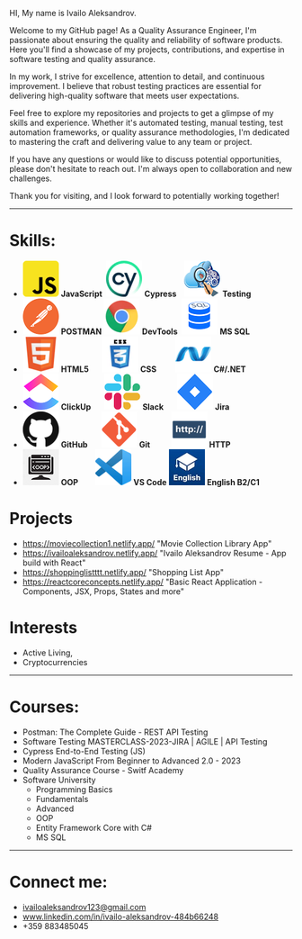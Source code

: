 HI,
My name is Ivailo Aleksandrov.

Welcome to my GitHub page! As a Quality Assurance Engineer, I'm passionate about ensuring the quality and reliability of software products. Here you'll find a showcase of my projects, contributions, and expertise in software testing and quality assurance.

In my work, I strive for excellence, attention to detail, and continuous improvement. I believe that robust testing practices are essential for delivering high-quality software that meets user expectations.

Feel free to explore my repositories and projects to get a glimpse of my skills and experience. Whether it's automated testing, manual testing, test automation frameworks, or quality assurance methodologies, I'm dedicated to mastering the craft and delivering value to any team or project.

If you have any questions or would like to discuss potential opportunities, please don't hesitate to reach out. I'm always open to collaboration and new challenges.

Thank you for visiting, and I look forward to potentially working together!
- - - - - - - - - - - - - - - - - - - - - - - - - - - - - - - - - - - - - - - - - - - 
# Skills:

- ![](https://github.com/IvailoAleksandrov/IvailoAleksandrovResume/blob/main/src/icons/js.webp) **JavaScript&nbsp;**  ![](https://github.com/IvailoAleksandrov/IvailoAleksandrovResume/blob/main/src/icons/cypress.webp) **Cypress&nbsp;&nbsp;&nbsp;**  ![](https://github.com/IvailoAleksandrov/IvailoAleksandrovResume/blob/main/src/icons/testautomation.png) **Testing**
- ![](https://github.com/IvailoAleksandrov/IvailoAleksandrovResume/blob/main/src/icons/postman.png) **POSTMAN**
  ![](https://github.com/IvailoAleksandrov/IvailoAleksandrovResume/blob/main/src/icons/chrome.webp) **DevTools&nbsp;**
 ![](https://github.com/IvailoAleksandrov/IvailoAleksandrovResume/blob/main/src/icons/sql.png) **MS SQL**
- ![](https://github.com/IvailoAleksandrov/IvailoAleksandrovResume/blob/main/src/icons/html.webp) **HTML5&nbsp;&nbsp;&nbsp;&nbsp;&nbsp;&nbsp;**
 ![](https://github.com/IvailoAleksandrov/IvailoAleksandrovResume/blob/main/src/icons/css.webp) **CSS&nbsp;&nbsp;&nbsp;&nbsp;&nbsp;&nbsp;&nbsp;&nbsp;&nbsp;**
 ![](https://github.com/IvailoAleksandrov/IvailoAleksandrovResume/blob/main/src/icons/download.webp) **C#/.NET**
- ![](https://github.com/IvailoAleksandrov/IvailoAleksandrovResume/blob/main/src/icons/clickup.png) **ClickUp&nbsp;&nbsp;&nbsp;&nbsp;&nbsp;&nbsp;**
 ![](https://github.com/IvailoAleksandrov/IvailoAleksandrovResume/blob/main/src/icons/Slack.png) **Slack&nbsp;&nbsp;&nbsp;&nbsp;&nbsp;&nbsp;**
 ![](https://github.com/IvailoAleksandrov/IvailoAleksandrovResume/blob/main/src/icons/jira.png) **Jira**
- ![](https://github.com/IvailoAleksandrov/IvailoAleksandrovResume/blob/main/src/icons/image.webp) **GitHub&nbsp;&nbsp;&nbsp;&nbsp;&nbsp;&nbsp;**
 ![](https://github.com/IvailoAleksandrov/IvailoAleksandrovResume/blob/main/src/icons/git.webp) **Git&nbsp;&nbsp;&nbsp;&nbsp;&nbsp;&nbsp;&nbsp;&nbsp;&nbsp;&nbsp;**
 ![](https://github.com/IvailoAleksandrov/IvailoAleksandrovResume/blob/main/src/icons/http.webp) **HTTP**
- ![](https://github.com/IvailoAleksandrov/IvailoAleksandrovResume/blob/main/src/icons/oop.png) **OOP&nbsp;&nbsp;&nbsp;&nbsp;&nbsp;&nbsp;&nbsp;&nbsp;**
 ![](https://github.com/IvailoAleksandrov/IvailoAleksandrovResume/blob/main/src/icons/VS%20Code.webp) **VS Code**
 ![](https://github.com/IvailoAleksandrov/IvailoAleksandrovResume/blob/main/src/icons/english.jpg) **English B2/C1**


# Projects
- https://moviecollection1.netlify.app/  "Movie Collection Library App"
- https://ivailoaleksandrov.netlify.app/ "Ivailo Aleksandrov Resume - App build with React"
- https://shoppinglistttt.netlify.app/   "Shopping List App"
- https://reactcoreconcepts.netlify.app/    "Basic React Application - Components, JSX, Props, States and more"


# Interests 
- Active Living,
- Cryptocurrencies
- - - - - - - - - - - - - - - - - - - - - - - - - - - - - - - - - - - - - - - - - - - 
# Courses:
- Postman: The Complete Guide - REST API Testing
- Software Testing MASTERCLASS-2023-JIRA | AGILE | API Testing
- Cypress End-to-End Testing (JS)
- Modern JavaScript From Beginner to Advanced 2.0 - 2023
- Quality Assurance Course - Switf Academy
- Software University
  - Programming Basics
  - Fundamentals
  - Advanced
  - OOP
  - Entity Framework Core with C#
  - MS SQL
- - - - - - - - - - - - - - - - - - - - - - - - - - - - - - - - - - - - - - - - - - - 
# Connect me:
- ivailoaleksandrov123@gmail.com
- www.linkedin.com/in/ivailo-aleksandrov-484b66248
- +359 883485045
